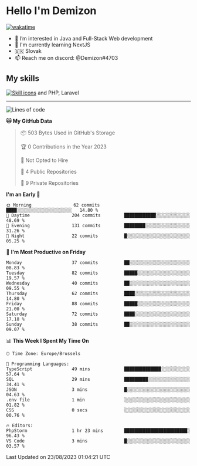 # Hello I'm Demizon
[![wakatime](https://wakatime.com/badge/user/6ad1949f-d6d7-44f9-9eee-c35e54cc499b.svg)](https://wakatime.com/@6ad1949f-d6d7-44f9-9eee-c35e54cc499b)
- 👀 I’m interested in Java and Full-Stack Web development
- 🌱 I'm currently learning NextJS
- 🇸🇰 Slovak
- 📫 Reach me on discord: @Demizon#4703

## My skills
[![Skill icons](https://skillicons.dev/icons?i=java,js,ts,html,css,react,py,git,docker,linux,mysql,mongo&theme=dark)](https://github.com/Demizon3433) and PHP, Laravel

---

<!--START_SECTION:waka-->
![Lines of code](https://img.shields.io/badge/From%20Hello%20World%20I%27ve%20Written-81.7%20thousand%20lines%20of%20code-blue)

**🐱 My GitHub Data** 

> 📦 503 Bytes Used in GitHub's Storage 
 > 
> 🏆 0 Contributions in the Year 2023
 > 
> 🚫 Not Opted to Hire
 > 
> 📜 4 Public Repositories 
 > 
> 🔑 9 Private Repositories 
 > 
**I'm an Early 🐤** 

```text
🌞 Morning                62 commits          ████░░░░░░░░░░░░░░░░░░░░░   14.80 % 
🌆 Daytime                204 commits         ████████████░░░░░░░░░░░░░   48.69 % 
🌃 Evening                131 commits         ████████░░░░░░░░░░░░░░░░░   31.26 % 
🌙 Night                  22 commits          █░░░░░░░░░░░░░░░░░░░░░░░░   05.25 % 
```
📅 **I'm Most Productive on Friday** 

```text
Monday                   37 commits          ██░░░░░░░░░░░░░░░░░░░░░░░   08.83 % 
Tuesday                  82 commits          █████░░░░░░░░░░░░░░░░░░░░   19.57 % 
Wednesday                40 commits          ██░░░░░░░░░░░░░░░░░░░░░░░   09.55 % 
Thursday                 62 commits          ████░░░░░░░░░░░░░░░░░░░░░   14.80 % 
Friday                   88 commits          █████░░░░░░░░░░░░░░░░░░░░   21.00 % 
Saturday                 72 commits          ████░░░░░░░░░░░░░░░░░░░░░   17.18 % 
Sunday                   38 commits          ██░░░░░░░░░░░░░░░░░░░░░░░   09.07 % 
```


📊 **This Week I Spent My Time On** 

```text
🕑︎ Time Zone: Europe/Brussels

💬 Programming Languages: 
TypeScript               49 mins             ██████████████░░░░░░░░░░░   57.64 % 
SQL                      29 mins             █████████░░░░░░░░░░░░░░░░   34.41 % 
JSON                     3 mins              █░░░░░░░░░░░░░░░░░░░░░░░░   04.63 % 
.env file                1 min               ░░░░░░░░░░░░░░░░░░░░░░░░░   01.82 % 
CSS                      0 secs              ░░░░░░░░░░░░░░░░░░░░░░░░░   00.76 % 

🔥 Editors: 
PhpStorm                 1 hr 23 mins        ████████████████████████░   96.43 % 
VS Code                  3 mins              █░░░░░░░░░░░░░░░░░░░░░░░░   03.57 % 
```


 Last Updated on 23/08/2023 01:04:21 UTC
<!--END_SECTION:waka-->
